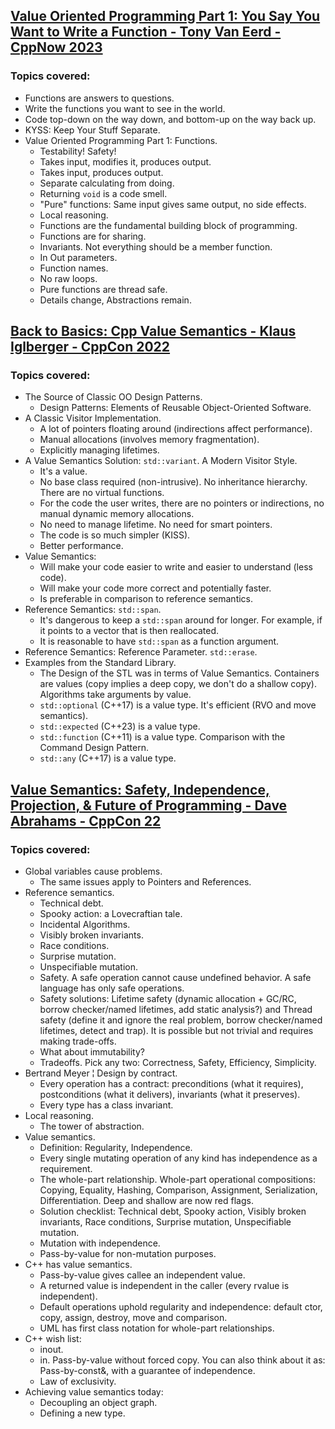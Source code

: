 ## [Value Oriented Programming Part 1: You Say You Want to Write a Function - Tony Van Eerd - CppNow 2023](https://www.youtube.com/watch?v=b4p_tcLYDV0)
### Topics covered:
* Functions are answers to questions.
* Write the functions you want to see in the world.
* Code top-down on the way down, and bottom-up on the way back up.
* KYSS: Keep Your Stuff Separate.
* Value Oriented Programming Part 1: Functions.
  * Testability! Safety!
  * Takes input, modifies it, produces output.
  * Takes input, produces output.
  * Separate calculating from doing. 
  * Returning `void` is a code smell.
  * "Pure" functions: Same input gives same output, no side effects.
  * Local reasoning.
  * Functions are the fundamental building block of programming.
  * Functions are for sharing.
  * Invariants. Not everything should be a member function.
  * In Out parameters.
  * Function names.
  * No raw loops.
  * Pure functions are thread safe.
  * Details change, Abstractions remain.

## [Back to Basics: Cpp Value Semantics - Klaus Iglberger - CppCon 2022](https://www.youtube.com/watch?v=G9MxNwUoSt0)
### Topics covered:
* The Source of Classic OO Design Patterns.
  * Design Patterns: Elements of Reusable Object-Oriented Software.
* A Classic Visitor Implementation. 
  * A lot of pointers floating around (indirections affect performance).
  * Manual allocations (involves memory fragmentation).
  * Explicitly managing lifetimes.
* A Value Semantics Solution: `std::variant`. A Modern Visitor Style.
  * It's a value.
  * No base class required (non-intrusive). No inheritance hierarchy. There are no virtual functions.
  * For the code the user writes, there are no pointers or indirections, no manual dynamic memory allocations.
  * No need to manage lifetime. No need for smart pointers.
  * The code is so much simpler (KISS).
  * Better performance.
* Value Semantics:
  * Will make your code easier to write and easier to understand (less code).
  * Will make your code more correct and potentially faster.
  * Is preferable in comparison to reference semantics.
* Reference Semantics: `std::span`.
  * It's dangerous to keep a `std::span` around for longer. For example, if it points to a vector that is then reallocated.
  * It is reasonable to have `std::span` as a function argument.
* Reference Semantics: Reference Parameter. `std::erase`.
* Examples from the Standard Library.
  * The Design of the STL was in terms of Value Semantics. Containers are values (copy implies a deep copy, we don't do a shallow copy). Algorithms take arguments by value.
  * `std::optional` (C++17) is a value type. It's efficient (RVO and move semantics).
  * `std::expected` (C++23) is a value type.
  * `std::function` (C++11) is a value type. Comparison with the Command Design Pattern.
  * `std::any` (C++17) is a value type.

## [Value Semantics: Safety, Independence, Projection, & Future of Programming - Dave Abrahams - CppCon 22](https://www.youtube.com/watch?v=QthAU-t3PQ4)
### Topics covered:
* Global variables cause problems.
  * The same issues apply to Pointers and References.
* Reference semantics.
  * Technical debt.
  * Spooky action: a Lovecraftian tale.
  * Incidental Algorithms.
  * Visibly broken invariants.
  * Race conditions.
  * Surprise mutation.
  * Unspecifiable mutation.
  * Safety. A safe operation cannot cause undefined behavior. A safe language has only safe operations.
  * Safety solutions: Lifetime safety (dynamic allocation + GC/RC, borrow checker/named lifetimes, add static analysis?) and Thread safety (define it and ignore the real problem, borrow checker/named lifetimes, detect and trap). It is possible but not trivial and requires making trade-offs.
  * What about immutability?
  * Tradeoffs. Pick any two: Correctness, Safety, Efficiency, Simplicity.
* Bertrand Meyer ¦ Design by contract.
  * Every operation has a contract: preconditions (what it requires), postconditions (what it delivers), invariants (what it preserves).
  * Every type has a class invariant.
* Local reasoning.
  * The tower of abstraction.
* Value semantics.
  * Definition: Regularity, Independence.
  * Every single mutating operation of any kind has independence as a requirement.
  * The whole-part relationship. Whole-part operational compositions: Copying, Equality, Hashing, Comparison, Assignment, Serialization, Differentiation. Deep and shallow are now red flags.
  * Solution checklist: Technical debt, Spooky action, Visibly broken invariants, Race conditions, Surprise mutation, Unspecifiable mutation.
  * Mutation with independence.
  * Pass-by-value for non-mutation purposes.
* C++ has value semantics.
  * Pass-by-value gives callee an independent value.
  * A returned value is independent in the caller (every rvalue is independent).
  * Default operations uphold regularity and independence: default ctor, copy, assign, destroy, move and comparison.
  * UML has first class notation for whole-part relationships.
* C++ wish list:
  * inout. 
  * in. Pass-by-value without forced copy. You can also think about it as: Pass-by-const&, with a guarantee of independence.
  * Law of exclusivity.
* Achieving value semantics today:
  * Decoupling an object graph.
  * Defining a new type.




